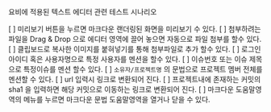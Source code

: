 요비에 적용된 텍스트 에디터 관련 테스트 시나리오

[ ] 미리보기 버튼을 누르면 마크다운 랜더링된 화면을 미리보기 수 있다. 
[ ] 첨부하려는 파일을 Drag & Drop 으로 에디터 영역에 끌어 놓으면 자동으로 파일 첨부를 할수 있다.
[ ] 클립보드로 복사한 이미지를 붙혀넣기를 통해 첨부파일로 추가 할수 있다. 
[ ] 로그인 아이디 혹은 사용자명으로 특정 사용자를 멘션을 할수 있다.
[ ] 이슈번호 또는 이슈 제목으로 특정이슈를 멘션 할수 있다.
[ ] `소유자/프로젝트명` 의 문법으로 프로젝트 멤버 전체를 멘션할 수 있다.
[ ] url 입력시 링크로 변환되어 진다. 
[ ] 프로젝트내에 존재하는 커밋의 sha1 을 입력하면 해당 커밋으로 이동하는 링크로 변환되어 진다.
[ ] 마크다운 도움말영역의 메뉴를 누르면 마크다운 문법 도움말영역을 열거나 닫을 수 있다.
 
